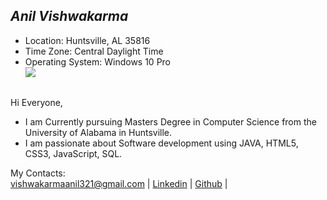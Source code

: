 ## *Anil Vishwakarma*
* Location: Huntsville, AL 35816
* Time Zone: Central Daylight Time
* Operating System: Windows 10 Pro  
![](https://image.ibb.co/kE5bu6/20219488.jpg) 
##
Hi Everyone,
* I am Currently pursuing Masters Degree in Computer Science from the University of Alabama in Huntsville.  
* I am passionate about Software development using JAVA, HTML5, CSS3, JavaScript, SQL.  


 
My Contacts:   
vishwakarmaanil321@gmail.com | [Linkedin](https://www.linkedin.com/in/anilvishwakarma/) | [Github](https://github.com/vishwakarmaanil) | 

